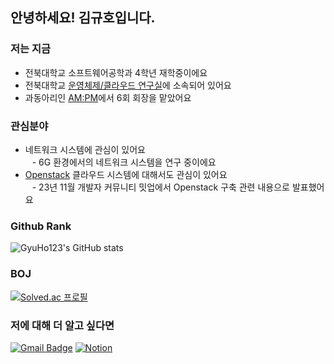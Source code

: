 ## 안녕하세요! 김규호입니다.

### 저는 지금
  * 전북대학교 소프트웨어공학과 4학년 재학중이에요
  * 전북대학교 [운영체제/클라우드 연구실](https://oslab.jbnu.ac.kr/)에 소속되어 있어요
  * 과동아리인 [AM:PM](https://github.com/ampm-jbnu)에서 6회 회장을 맡았어요
    
### 관심분야
  * 네트워크 시스템에 관심이 있어요   
  &ensp; - 6G 환경에서의 네트워크 시스템을 연구 중이에요   
  * [Openstack](https://www.openstack.org/) 클라우드 시스템에 대해서도 관심이 있어요   
  &ensp; - 23년 11월 개발자 커뮤니티 밋업에서 Openstack 구축 관련 내용으로 발표했어요
      
### Github Rank
![GyuHo123's GitHub stats](https://github-readme-stats.vercel.app/api?username=gyuho123&show_icons=true&theme=radical)

### BOJ
[![Solved.ac
프로필](http://mazassumnida.wtf/api/v2/generate_badge?boj=kyuhokim12)](https://solved.ac/kyuhokim12)

### 저에 대해 더 알고 싶다면
[![Gmail Badge](https://img.shields.io/badge/Gmail-d14836?style=flat-square&logo=Gmail&logoColor=white&link=mailto:jjuhee0913@gmail.com)](mailto:kyuhokim12@gmail.com) 
[![Notion](https://img.shields.io/badge/Notion-%23000000.svg?style=for-the-badge&logo=notion&logoColor=white)](https://study.kgyuho.dev)
